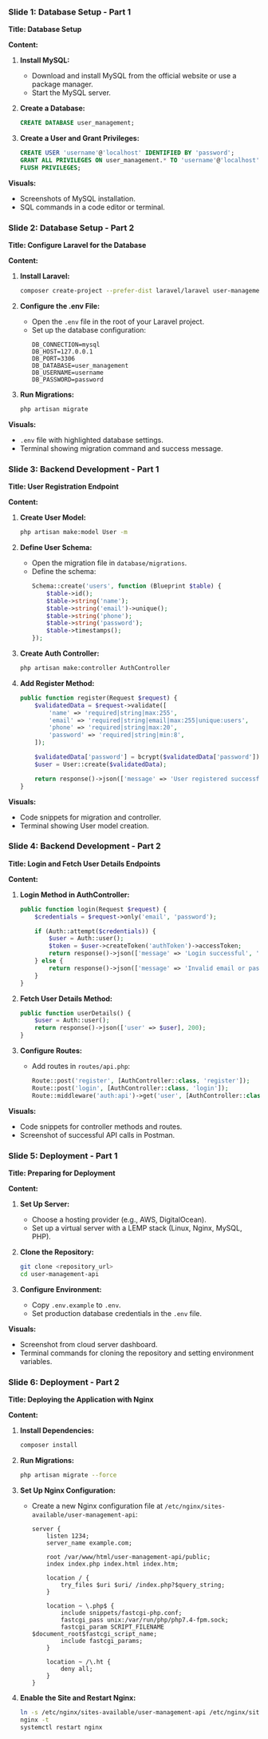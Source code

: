 ### Slide 1: Database Setup - Part 1

**Title: Database Setup**

**Content:**
1. **Install MySQL:**
   - Download and install MySQL from the official website or use a package manager.
   - Start the MySQL server.

2. **Create a Database:**
   ```sql
   CREATE DATABASE user_management;
   ```

3. **Create a User and Grant Privileges:**
   ```sql
   CREATE USER 'username'@'localhost' IDENTIFIED BY 'password';
   GRANT ALL PRIVILEGES ON user_management.* TO 'username'@'localhost';
   FLUSH PRIVILEGES;
   ```

**Visuals:**
- Screenshots of MySQL installation.
- SQL commands in a code editor or terminal.

### Slide 2: Database Setup - Part 2

**Title: Configure Laravel for the Database**

**Content:**
1. **Install Laravel:**
   ```bash
   composer create-project --prefer-dist laravel/laravel user-management-api
   ```

2. **Configure the .env File:**
   - Open the `.env` file in the root of your Laravel project.
   - Set up the database configuration:
     ```env
     DB_CONNECTION=mysql
     DB_HOST=127.0.0.1
     DB_PORT=3306
     DB_DATABASE=user_management
     DB_USERNAME=username
     DB_PASSWORD=password
     ```

3. **Run Migrations:**
   ```bash
   php artisan migrate
   ```

**Visuals:**
- `.env` file with highlighted database settings.
- Terminal showing migration command and success message.

### Slide 3: Backend Development - Part 1

**Title: User Registration Endpoint**

**Content:**
1. **Create User Model:**
   ```bash
   php artisan make:model User -m
   ```

2. **Define User Schema:**
   - Open the migration file in `database/migrations`.
   - Define the schema:
     ```php
     Schema::create('users', function (Blueprint $table) {
         $table->id();
         $table->string('name');
         $table->string('email')->unique();
         $table->string('phone');
         $table->string('password');
         $table->timestamps();
     });
     ```

3. **Create Auth Controller:**
   ```bash
   php artisan make:controller AuthController
   ```

4. **Add Register Method:**
   ```php
   public function register(Request $request) {
       $validatedData = $request->validate([
           'name' => 'required|string|max:255',
           'email' => 'required|string|email|max:255|unique:users',
           'phone' => 'required|string|max:20',
           'password' => 'required|string|min:8',
       ]);

       $validatedData['password'] = bcrypt($validatedData['password']);
       $user = User::create($validatedData);

       return response()->json(['message' => 'User registered successfully', 'user' => $user], 201);
   }
   ```

**Visuals:**
- Code snippets for migration and controller.
- Terminal showing User model creation.

### Slide 4: Backend Development - Part 2

**Title: Login and Fetch User Details Endpoints**

**Content:**
1. **Login Method in AuthController:**
   ```php
   public function login(Request $request) {
       $credentials = $request->only('email', 'password');

       if (Auth::attempt($credentials)) {
           $user = Auth::user();
           $token = $user->createToken('authToken')->accessToken;
           return response()->json(['message' => 'Login successful', 'token' => $token], 200);
       } else {
           return response()->json(['message' => 'Invalid email or password'], 401);
       }
   }
   ```

2. **Fetch User Details Method:**
   ```php
   public function userDetails() {
       $user = Auth::user();
       return response()->json(['user' => $user], 200);
   }
   ```

3. **Configure Routes:**
   - Add routes in `routes/api.php`:
     ```php
     Route::post('register', [AuthController::class, 'register']);
     Route::post('login', [AuthController::class, 'login']);
     Route::middleware('auth:api')->get('user', [AuthController::class, 'userDetails']);
     ```

**Visuals:**
- Code snippets for controller methods and routes.
- Screenshot of successful API calls in Postman.

### Slide 5: Deployment - Part 1

**Title: Preparing for Deployment**

**Content:**
1. **Set Up Server:**
   - Choose a hosting provider (e.g., AWS, DigitalOcean).
   - Set up a virtual server with a LEMP stack (Linux, Nginx, MySQL, PHP).

2. **Clone the Repository:**
   ```bash
   git clone <repository_url>
   cd user-management-api
   ```

3. **Configure Environment:**
   - Copy `.env.example` to `.env`.
   - Set production database credentials in the `.env` file.

**Visuals:**
- Screenshot from cloud server dashboard.
- Terminal commands for cloning the repository and setting environment variables.

### Slide 6: Deployment - Part 2

**Title: Deploying the Application with Nginx**

**Content:**
1. **Install Dependencies:**
   ```bash
   composer install
   ```

2. **Run Migrations:**
   ```bash
   php artisan migrate --force
   ```

3. **Set Up Nginx Configuration:**
   - Create a new Nginx configuration file at `/etc/nginx/sites-available/user-management-api`:
     ```nginx
     server {
         listen 1234;
         server_name example.com;

         root /var/www/html/user-management-api/public;
         index index.php index.html index.htm;

         location / {
             try_files $uri $uri/ /index.php?$query_string;
         }

         location ~ \.php$ {
             include snippets/fastcgi-php.conf;
             fastcgi_pass unix:/var/run/php/php7.4-fpm.sock;
             fastcgi_param SCRIPT_FILENAME $document_root$fastcgi_script_name;
             include fastcgi_params;
         }

         location ~ /\.ht {
             deny all;
         }
     }
     ```

4. **Enable the Site and Restart Nginx:**
   ```bash
   ln -s /etc/nginx/sites-available/user-management-api /etc/nginx/sites-enabled/
   nginx -t
   systemctl restart nginx
   ```
